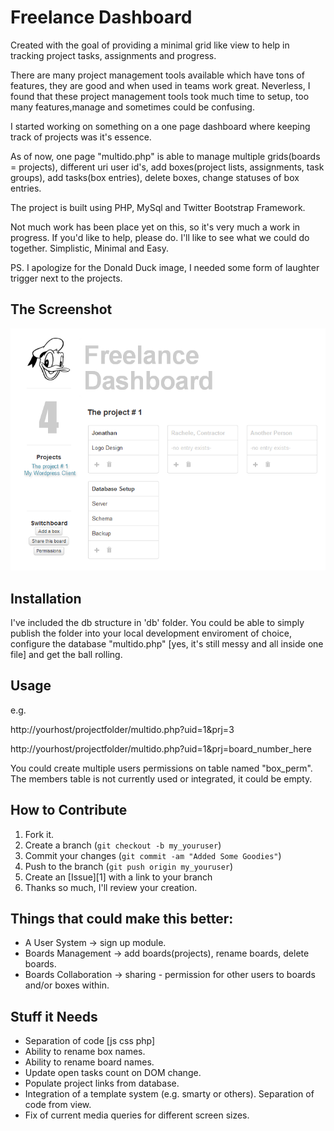 Freelance Dashboard
===================

Created with the goal of providing a minimal grid like view to help in tracking project tasks, assignments and progress.

There are many project management tools available which have tons of features, they are good and when used in teams work great. Neverless, I found that these project management tools took much time to setup, too many features,manage and sometimes could be confusing.

I started working on something on a one page dashboard where keeping track of projects was it's essence.

As of now, one page "multido.php" is able to manage multiple grids(boards = projects), different uri user id's, add boxes(project lists, assignments, task groups), add tasks(box entries), delete boxes, change statuses of box entries.

The project is built using PHP, MySql and Twitter Bootstrap Framework.

Not much work has been place yet on this, so it's very much a work in progress. If you'd like to help, please do. I'll like to see what we could do together. Simplistic, Minimal and Easy.

PS. I apologize for the Donald Duck image, I needed some form of laughter trigger next to the projects.

The Screenshot
-----------

![Alt text](https://github.com/codex73/freelance-dashboard/raw/master/freelance-dashboard1.png "Screenshot")

Installation
-----------

I've included the db structure in 'db' folder. You could be able to simply publish the folder into your local development enviroment of choice, 
configure the database "multido.php" [yes, it's still messy and all inside one file] and get the ball rolling.


Usage
-----------

e.g.

http://yourhost/projectfolder/multido.php?uid=1&prj=3

http://yourhost/projectfolder/multido.php?uid=1&prj=board_number_here

You could create multiple users permissions on table named "box_perm". The members table is not currently used or integrated, it could be empty.

How to Contribute
------------

1. Fork it.
2. Create a branch (`git checkout -b my_youruser`)
3. Commit your changes (`git commit -am "Added Some Goodies"`)
4. Push to the branch (`git push origin my_youruser`)
5. Create an [Issue][1] with a link to your branch
6. Thanks so much, I'll review your creation.


Things that could make this better:
------------

* A User System -> sign up module.
* Boards Management -> add boards(projects), rename boards, delete boards.
* Boards Collaboration -> sharing - permission for other users to boards and/or boxes within.

Stuff it Needs
------------

* Separation of code [js css php]
* Ability to rename box names.
* Ability to rename board names.
* Update open tasks count on DOM change.
* Populate project links from database.
* Integration of a template system (e.g. smarty or others). Separation of code from view.
* Fix of current media queries for different screen sizes.